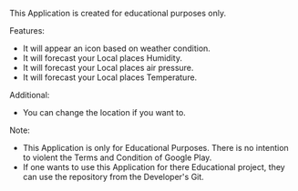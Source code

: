 This Application is created for educational purposes only.

Features:

- It will appear an icon based on weather condition.
- It will forecast your Local places Humidity.
- It will forecast your Local places air pressure.
- It will forecast your Local places Temperature.

Additional:

- You can change the location if you want to.

Note:

- This Application is only for Educational Purposes. There is no intention to violent the Terms and Condition of Google Play.
- If one wants to use this Application for there Educational project, they can use the repository from the Developer's Git.
